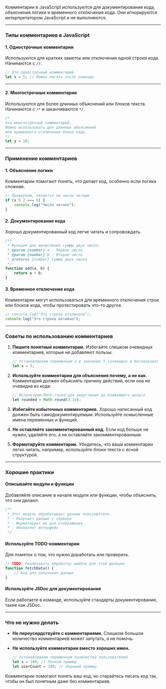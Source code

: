 Комментарии в JavaScript используются для документирования кода, объяснения логики и временного отключения кода. Они игнорируются интерпретатором JavaScript и не выполняются.

---

### Типы комментариев в JavaScript

#### 1. **Однострочные комментарии**

Используются для кратких заметок или отключения одной строки кода. Начинаются с `//`.

```javascript
// Это однострочный комментарий
let x = 5; // Можно писать после команды
```

---

#### 2. **Многострочные комментарии**

Используются для более длинных объяснений или блоков текста. Начинаются с `/*` и заканчиваются `*/`.

```javascript
/* 
Это многострочный комментарий.
Можно использовать для длинных объяснений
или временного отключения блока кода.
*/
let y = 10;
```

---

### Применение комментариев

#### 1. **Объяснение логики**

Комментарии помогают понять, что делает код, особенно если логика сложная.

```javascript
// Проверяем, является ли число четным
if (x % 2 === 0) {
    console.log("Число четное");
}
```

#### 2. **Документирование кода**

Хорошо документированный код легче читать и сопровождать.

```javascript
/**
 * Функция для вычисления суммы двух чисел.
 * @param {number} a - Первое число
 * @param {number} b - Второе число
 * @returns {number} Сумма двух чисел
 */
function add(a, b) {
    return a + b;
}
```

#### 3. **Временное отключение кода**

Комментарии могут использоваться для временного отключения строк или блоков кода, чтобы протестировать что-то другое.

```javascript
// console.log("Эта строка отключена");
console.log("Эта строка активна");
```

---

### Советы по использованию комментариев

1. **Пишите понятные комментарии.** Избегайте слишком очевидных комментариев, которые не добавляют пользы:
    
    ```javascript
    // Устанавливаем переменную x в значение 5 (очевидно и бесполезно)
    let x = 5;
    ```
    
2. **Используйте комментарии для объяснения **почему**, а не **как**.** Комментарий должен объяснять причину действий, если она не очевидна из кода:
    
    ```javascript
    // Используем Math.round для округления до ближайшего целого
    let rounded = Math.round(3.14);
    ```
    
3. **Избегайте избыточных комментариев.** Хорошо написанный код должен быть самодокументируемым. Используйте осмысленные имена переменных и функций.
    
4. **Не оставляйте закомментированный код.** Если код больше не нужен, удаляйте его, а не оставляйте закомментированным.
    
5. **Форматируйте комментарии.** Убедитесь, что ваши комментарии легко читать, например, используйте блоки текста с ясной структурой.
    

---

### Хорошие практики

#### Описывайте модули и функции

Добавляйте описание в начале модуля или функции, чтобы объяснить, что они делают.

```javascript
/**
 * Этот модуль обрабатывает данные пользователя.
 * - Получает данные с сервера
 * - Форматирует их для отображения
 * - Обновляет интерфейс
 */
```

#### Используйте TODO-комментарии

Для пометок о том, что нужно доработать или проверить.

```javascript
// TODO: Реализовать обработку ошибок для этой функции
function fetchData() {
    // Код для получения данных
}
```

#### Используйте JSDoc для документирования

Если работаете в команде, используйте стандарты документирования, такие как JSDoc.

---

### Что не нужно делать

- **Не переусердствуйте с комментариями.** Слишком большое количество комментариев может запутать, а не помочь.
- **Не используйте комментарии вместо хороших имен.**
    
    ```javascript
    // Устанавливаем переменную количества пользователей
    let x = 100; // Плохой пример
    let userCount = 100; // Хороший пример
    ```
    

Комментарии помогают понять ваш код, но старайтесь писать код так, чтобы он был понятным даже без комментариев.
